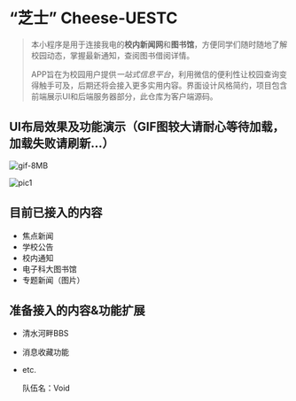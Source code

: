 # “芝士” Cheese-UESTC

> 本小程序是用于连接我电的**校内新闻网**和**图书馆**，方便同学们随时随地了解校园动态，掌握最新通知，查阅图书借阅详情。
>
> APP旨在为校园用户提供*一站式信息平台*，利用微信的便利性让校园查询变得触手可及，后期还将会接入更多实用内容。界面设计风格简约，项目包含前端展示UI和后端服务器部分，此仓库为客户端源码。

## UI布局效果及功能演示（GIF图较大请耐心等待加载，加载失败请刷新...）

![gif-8MB](http://p1.bqimg.com/4851/39a5b9c741d36e45.gif)

![pic1](http://i1.piimg.com/567571/fdc05eca186b4d62.jpg) 


## 目前已接入的内容

- 焦点新闻
- 学校公告
- 校内通知
- 电子科大图书馆
- 专题新闻（图片）

## 准备接入的内容&功能扩展

- 清水河畔BBS
- 消息收藏功能
- etc.


    队伍名：Void